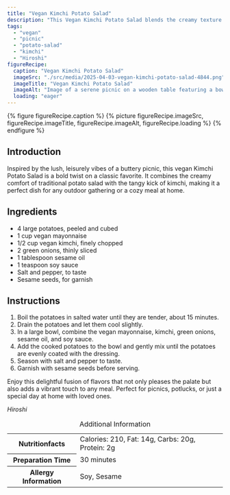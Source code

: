 ```yaml
---
title: "Vegan Kimchi Potato Salad"
description: "This Vegan Kimchi Potato Salad blends the creamy texture of potato salad with the tangy flavor of kimchi, perfect for picnics or cozy meals."
tags:
  - "vegan"
  - "picnic"
  - "potato-salad"
  - "kimchi"
  - "Hiroshi"
figureRecipe: 
  caption: "Vegan Kimchi Potato Salad"
  imageSrc: "./src/media/2025-04-03-vegan-kimchi-potato-salad-4844.png"
  imageTitle: "Vegan Kimchi Potato Salad"
  imageAlt: "Image of a serene picnic on a wooden table featuring a bowl of Vegan Kimchi Potato Salad garnished with sesame seeds, surrounded by sliced baguette, grapes, and cloth napkins in a lush, grassy setting."
  loading: "eager"
---
```


{% figure figureRecipe.caption %}
{% picture figureRecipe.imageSrc, figureRecipe.imageTitle, figureRecipe.imageAlt, figureRecipe.loading %}
{% endfigure %}

## Introduction

Inspired by the lush, leisurely vibes of a buttery picnic, this vegan Kimchi Potato Salad is a bold twist on a classic favorite. It combines the creamy comfort of traditional potato salad with the tangy kick of kimchi, making it a perfect dish for any outdoor gathering or a cozy meal at home.

## Ingredients

- 4 large potatoes, peeled and cubed
- 1 cup vegan mayonnaise
- 1/2 cup vegan kimchi, finely chopped
- 2 green onions, thinly sliced
- 1 tablespoon sesame oil
- 1 teaspoon soy sauce
- Salt and pepper, to taste
- Sesame seeds, for garnish

## Instructions

1. Boil the potatoes in salted water until they are tender, about 15 minutes.
2. Drain the potatoes and let them cool slightly.
3. In a large bowl, combine the vegan mayonnaise, kimchi, green onions, sesame oil, and soy sauce.
4. Add the cooked potatoes to the bowl and gently mix until the potatoes are evenly coated with the dressing.
5. Season with salt and pepper to taste.
6. Garnish with sesame seeds before serving.

Enjoy this delightful fusion of flavors that not only pleases the palate but also adds a vibrant touch to any meal. Perfect for picnics, potlucks, or just a special day at home with loved ones.

*Hiroshi*

<table><caption class='sr-only'>Additional Information</caption><tr><th>Nutritionfacts</th><td>Calories: 210, Fat: 14g, Carbs: 20g, Protein: 2g&nbsp;</td></tr><tr><th>Preparation Time</th><td>30 minutes&nbsp;</td></tr><tr><th>Allergy Information</th><td>Soy, Sesame&nbsp;</td></tr></table>

